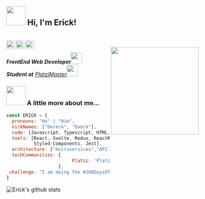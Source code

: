 <h2><img src="https://media.giphy.com/media/26n7b7PjSOZJwVCmY/giphy.gif" width="50"> Hi, I'm Erick!</h2>

<br/>
<a href="https://www.facebook.com/profile.php?id=100050524364273">
  <img align="left" alt="Erick Sanchez | Facebook" width="22px" src="https://cdn1.iconfinder.com/data/icons/social-black-buttons/512/facebook-512.png" />
</a>
<a href="https://www.linkedin.com/in/erick-sn-1a09ba175/">
  <img align="left" alt="Linkedin" width="22px" src="https://cdn.jsdelivr.net/npm/simple-icons@v3/icons/linkedin.svg" />
</a>
<a href="https://www.instagram.com/erick_d.sanchez/">
  <img align="left" alt="Instagram" width="22px" src="https://cdn.jsdelivr.net/npm/simple-icons@v3/icons/instagram.svg" />
</a>
<br />

<img align='right' src="https://image.flaticon.com/icons/svg/1803/1803671.svg" width="230">
<p><em><strong>FrontEnd Web Developer</strong><img src="https://media.giphy.com/media/WUlplcMpOCEmTGBtBW/giphy.gif" width="30"></br><strong>Student at</strong> <a href="https://platzi.com/blog/que-es-platzi-master/">PlatziMaster</a><img src="https://media.giphy.com/media/fYSnHlufseco8Fh93Z/giphy.gif" width="30"> 
</em></p>

### <img src="https://media.giphy.com/media/VgCDAzcKvsR6OM0uWg/giphy.gif" width="50"> A little more about me...  

```javascript
const ERICK = {
  pronouns: "He" | "Him",
  nickNames: ["Dereck", "Ewock"],
  code: [Javascript, Typescript, HTML, CSS, C, C++, Java],
  tools: [React, Svelte, Redux, ReactRouter, Node, Express, MongoDB,
          Styled-Components, Jest],
  architecture: ["microservices","API-REST"],
  techCommunities: {
                        Platzi: 'PlatziMaster',
                   },
 challenge: "I am doing the #100DaysOfCode challenge focused on react and typescript"
}
```
![Erick's github stats](https://github-readme-stats.vercel.app/api?username=Erick-SN&show_icons=true&hide_border=true)


